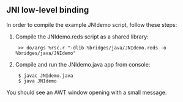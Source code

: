 JNI low-level binding
------------------------

In order to compile the example JNIdemo script, follow these steps:

1. Compile the JNIdemo.reds script as a shared library:

        >> do/args %rsc.r "-dlib %bridges/java/JNIdemo.reds -o %bridges/java/JNIdemo"

2. Compile and run the JNIdemo.java app from console:

        $ javac JNIdemo.java
        $ java JNIdemo

You should see an AWT window opening with a small message.